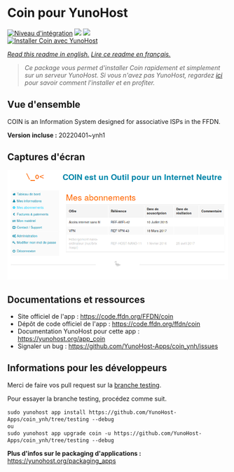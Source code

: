 # Coin pour YunoHost

[![Niveau d'intégration](https://dash.yunohost.org/integration/coin.svg)](https://dash.yunohost.org/appci/app/coin) ![](https://ci-apps.yunohost.org/ci/badges/coin.status.svg) ![](https://ci-apps.yunohost.org/ci/badges/coin.maintain.svg)  
[![Installer Coin avec YunoHost](https://install-app.yunohost.org/install-with-yunohost.svg)](https://install-app.yunohost.org/?app=coin)

*[Read this readme in english.](./README.md)*
*[Lire ce readme en français.](./README_fr.md)*

> *Ce package vous permet d'installer Coin rapidement et simplement sur un serveur YunoHost.
Si vous n'avez pas YunoHost, regardez [ici](https://yunohost.org/#/install) pour savoir comment l'installer et en profiter.*

## Vue d'ensemble

COIN is an Information System designed for associative ISPs in the FFDN.


**Version incluse :** 20220401~ynh1



## Captures d'écran

![](./doc/screenshots/user-subscriptions.png)

## Documentations et ressources

* Site officiel de l'app : https://code.ffdn.org/FFDN/coin
* Dépôt de code officiel de l'app : https://code.ffdn.org/ffdn/coin
* Documentation YunoHost pour cette app : https://yunohost.org/app_coin
* Signaler un bug : https://github.com/YunoHost-Apps/coin_ynh/issues

## Informations pour les développeurs

Merci de faire vos pull request sur la [branche testing](https://github.com/YunoHost-Apps/coin_ynh/tree/testing).

Pour essayer la branche testing, procédez comme suit.
```
sudo yunohost app install https://github.com/YunoHost-Apps/coin_ynh/tree/testing --debug
ou
sudo yunohost app upgrade coin -u https://github.com/YunoHost-Apps/coin_ynh/tree/testing --debug
```

**Plus d'infos sur le packaging d'applications :** https://yunohost.org/packaging_apps